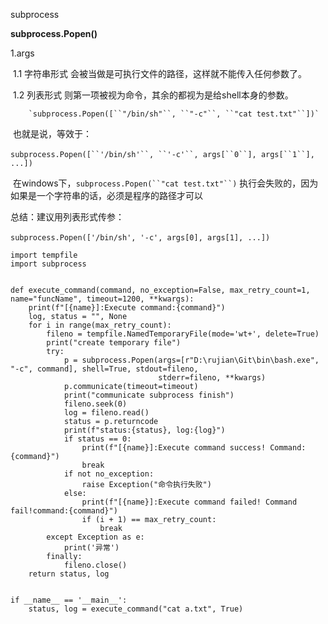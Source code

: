subprocess

**subprocess.Popen()**

1.args

​	1.1 字符串形式   会被当做是可执行文件的路径，这样就不能传入任何参数了。



​	1.2 列表形式       则第一项被视为命令，其余的都视为是给shell本身的参数。

   		`subprocess.Popen([``"/bin/sh"``, ``"-c"``, ``"cat test.txt"``])`

​		也就是说，等效于：

​		`subprocess.Popen([``'/bin/sh'``, ``'-c'``, args[``0``], args[``1``], ...])`

​	在windows下，`subprocess.Popen(``"cat test.txt"``)` 执行会失败的，因为如果是一个字符串的话，必须是程序的路径才可以



总结：建议用列表形式传参：

​		`subprocess.Popen(['/bin/sh', '-c', args[0], args[1], ...])`







~~~
import tempfile
import subprocess


def execute_command(command, no_exception=False, max_retry_count=1, name="funcName", timeout=1200, **kwargs):
    print(f"[{name}]:Execute command:{command}")
    log, status = "", None
    for i in range(max_retry_count):
        fileno = tempfile.NamedTemporaryFile(mode='wt+', delete=True)
        print("create temporary file")
        try:
            p = subprocess.Popen(args=[r"D:\rujian\Git\bin\bash.exe", "-c", command], shell=True, stdout=fileno,
                                 stderr=fileno, **kwargs)
            p.communicate(timeout=timeout)
            print("communicate subprocess finish")
            fileno.seek(0)
            log = fileno.read()
            status = p.returncode
            print(f"status:{status}, log:{log}")
            if status == 0:
                print(f"[{name}]:Execute command success! Command: {command}")
                break
            if not no_exception:
                raise Exception("命令执行失败")
            else:
                print(f"[{name}]:Execute command failed! Command fail!command:{command}")
                if (i + 1) == max_retry_count:
                    break
        except Exception as е:
            print('异常')
        finally:
            fileno.close()
    return status, log


if __name__ == '__main__':
    status, log = execute_command("cat a.txt", True)

~~~

